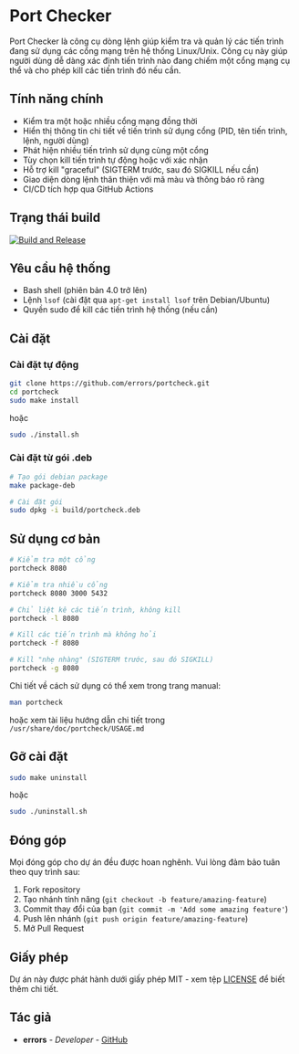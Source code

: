 # Port Checker

Port Checker là công cụ dòng lệnh giúp kiểm tra và quản lý các tiến trình đang sử dụng các cổng mạng trên hệ thống Linux/Unix. Công cụ này giúp người dùng dễ dàng xác định tiến trình nào đang chiếm một cổng mạng cụ thể và cho phép kill các tiến trình đó nếu cần.

## Tính năng chính

- Kiểm tra một hoặc nhiều cổng mạng đồng thời
- Hiển thị thông tin chi tiết về tiến trình sử dụng cổng (PID, tên tiến trình, lệnh, người dùng)
- Phát hiện nhiều tiến trình sử dụng cùng một cổng
- Tùy chọn kill tiến trình tự động hoặc với xác nhận
- Hỗ trợ kill "graceful" (SIGTERM trước, sau đó SIGKILL nếu cần)
- Giao diện dòng lệnh thân thiện với mã màu và thông báo rõ ràng
- CI/CD tích hợp qua GitHub Actions

## Trạng thái build

[![Build and Release](https://github.com/errors/portcheck/actions/workflows/build.yml/badge.svg)](https://github.com/errors/portcheck/actions/workflows/build.yml)

## Yêu cầu hệ thống

- Bash shell (phiên bản 4.0 trở lên)
- Lệnh `lsof` (cài đặt qua `apt-get install lsof` trên Debian/Ubuntu)
- Quyền sudo để kill các tiến trình hệ thống (nếu cần)

## Cài đặt

### Cài đặt tự động

```bash
git clone https://github.com/errors/portcheck.git
cd portcheck
sudo make install
```

hoặc

```bash
sudo ./install.sh
```

### Cài đặt từ gói .deb

```bash
# Tạo gói debian package
make package-deb

# Cài đặt gói
sudo dpkg -i build/portcheck.deb
```

## Sử dụng cơ bản

```bash
# Kiểm tra một cổng
portcheck 8080

# Kiểm tra nhiều cổng
portcheck 8080 3000 5432

# Chỉ liệt kê các tiến trình, không kill
portcheck -l 8080

# Kill các tiến trình mà không hỏi
portcheck -f 8080

# Kill "nhẹ nhàng" (SIGTERM trước, sau đó SIGKILL)
portcheck -g 8080
```

Chi tiết về cách sử dụng có thể xem trong trang manual:

```bash
man portcheck
```

hoặc xem tài liệu hướng dẫn chi tiết trong `/usr/share/doc/portcheck/USAGE.md`

## Gỡ cài đặt

```bash
sudo make uninstall
```

hoặc

```bash
sudo ./uninstall.sh
```

## Đóng góp

Mọi đóng góp cho dự án đều được hoan nghênh. Vui lòng đảm bảo tuân theo quy trình sau:

1. Fork repository
2. Tạo nhánh tính năng (`git checkout -b feature/amazing-feature`)
3. Commit thay đổi của bạn (`git commit -m 'Add some amazing feature'`)
4. Push lên nhánh (`git push origin feature/amazing-feature`)
5. Mở Pull Request

## Giấy phép

Dự án này được phát hành dưới giấy phép MIT - xem tệp [LICENSE](LICENSE) để biết thêm chi tiết.

## Tác giả

- **errors** - *Developer* - [GitHub](https://github.com/errors)
